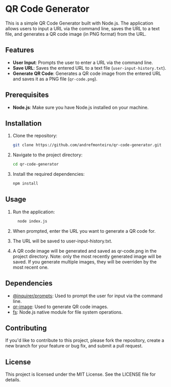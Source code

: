 # QR Code Generator

This is a simple QR Code Generator built with Node.js.
The application allows users to input a URL via the command line, saves the URL to a text file, and generates a QR code image (in PNG format) from the URL.

## Features

- **User Input**: Prompts the user to enter a URL via the command line.
- **Save URL**: Saves the entered URL to a text file (`user-input-history.txt`).
- **Generate QR Code**: Generates a QR code image from the entered URL and saves it as a PNG file (`qr-code.png`).

## Prerequisites

- **Node.js**: Make sure you have Node.js installed on your machine.

## Installation

1. Clone the repository:

   ```bash
   git clone https://github.com/andrefmonteiro/qr-code-generator.git

2. Navigate to the project directory:

   ```bash
   cd qr-code-generator

3. Install the required dependencies:

   ```bash
   npm install
## Usage
1. Run the application:

   ```bash
     node index.js

2. When prompted, enter the URL you want to generate a QR code for.

3. The URL will be saved to user-input-history.txt.

3. A QR code image will be generated and saved as qr-code.png in the project directory.
Note: only the most recently generated image will be saved. If you generate multiple images, they will be overriden by the most recent one.


## Dependencies
- [@inquirer/prompts](https://www.npmjs.com/package/inquirer): Used to prompt the user for input via the command line.
- [qr-image](https://www.npmjs.com/package/qr-image): Used to generate QR code images.
- [fs](https://nodejs.org/api/fs.html): Node.js native module for file system operations.

## Contributing
If you'd like to contribute to this project, please fork the repository, create a new branch for your feature or bug fix, and submit a pull request.

## License
This project is licensed under the MIT License. See the LICENSE file for details.